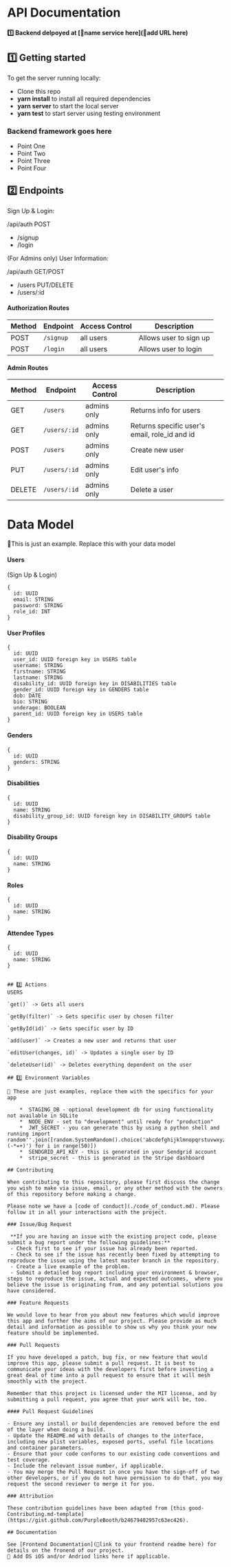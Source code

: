 # API Documentation

#### 1️⃣ Backend delpoyed at [🚫name service here](🚫add URL here) <br>

## 1️⃣ Getting started

To get the server running locally:

- Clone this repo
- **yarn install** to install all required dependencies
- **yarn server** to start the local server
- **yarn test** to start server using testing environment

### Backend framework goes here

-    Point One
-    Point Two
-    Point Three
-    Point Four

## 2️⃣ Endpoints

Sign Up & Login:

/api/auth
  POST
  - /signup
  - /login


(For Admins only) User Information:

/api/auth
  GET/POST
  - /users
  PUT/DELETE
  - /users/:id

#### Authorization Routes

| Method | Endpoint                | Access Control | Description            |
| ------ | ----------------------- | -------------- | ---------------------- |
| POST   | `/signup`               | all users      | Allows user to sign up |
| POST   | `/login`                | all users      | Allows user to login   |

#### Admin Routes

| Method | Endpoint                | Access Control      | Description       |
| ------ | ----------------------- | ------------------- | ---------------------- |
| GET    | `/users`                | admins only         | Returns info for users |
| GET    | `/users/:id`            | admins only         | Returns specific user's email, role_id and id     |
| POST   | `/users`                | admins only         | Create new user        |
| PUT    | `/users/:id`            | admins only         | Edit user's info       |
| DELETE | `/users/:id`            | admins only         | Delete a user          |

# Data Model

🚫This is just an example. Replace this with your data model

#### Users
(Sign Up & Login)
```
{
  id: UUID
  email: STRING
  password: STRING
  role_id: INT
}
```
#### User Profiles
```
{
  id: UUID
  user_id: UUID foreign key in USERS table
  username: STRING
  firstname: STRING
  lastname: STRING
  disability_id: UUID foreign key in DISABILITIES table
  gender_id: UUID foreign key in GENDERS table
  dob: DATE
  bio: STRING
  underage: BOOLEAN
  parent_id: UUID foreign key in USERS table
}
```

#### Genders
```
{
  id: UUID
  genders: STRING
}
```

#### Disabilities
```
{
  id: UUID
  name: STRING
  disability_group_id: UUID foreign key in DISABILITY_GROUPS table
}
```
#### Disability Groups
```
{
  id: UUID
  name: STRING
}
```
#### Roles
```
{
  id: UUID
  name: STRING
}
```
#### Attendee Types
```
{
  id: UUID
  name: STRING
}


## 2️⃣ Actions
USERS

`get()` -> Gets all users

`getBy(filter)` -> Gets specific user by chosen filter

`getById(id)` -> Gets specific user by ID

`add(user)` -> Creates a new user and returns that user

`editUser(changes, id)` -> Updates a single user by ID

`deleteUser(id)` -> Deletes everything dependent on the user

## 3️⃣ Environment Variables

🚫 These are just examples, replace them with the specifics for your app
    
    *  STAGING_DB - optional development db for using functionality not available in SQLite
    *  NODE_ENV - set to "development" until ready for "production"
    *  JWT_SECRET - you can generate this by using a python shell and running import random''.join([random.SystemRandom().choice('abcdefghijklmnopqrstuvwxyz0123456789!@#\$%^&amp;*(-*=+)') for i in range(50)])
    *  SENDGRID_API_KEY - this is generated in your Sendgrid account
    *  stripe_secret - this is generated in the Stripe dashboard
    
## Contributing

When contributing to this repository, please first discuss the change you wish to make via issue, email, or any other method with the owners of this repository before making a change.

Please note we have a [code of conduct](./code_of_conduct.md). Please follow it in all your interactions with the project.

### Issue/Bug Request

 **If you are having an issue with the existing project code, please submit a bug report under the following guidelines:**
 - Check first to see if your issue has already been reported.
 - Check to see if the issue has recently been fixed by attempting to reproduce the issue using the latest master branch in the repository.
 - Create a live example of the problem.
 - Submit a detailed bug report including your environment & browser, steps to reproduce the issue, actual and expected outcomes,  where you believe the issue is originating from, and any potential solutions you have considered.

### Feature Requests

We would love to hear from you about new features which would improve this app and further the aims of our project. Please provide as much detail and information as possible to show us why you think your new feature should be implemented.

### Pull Requests

If you have developed a patch, bug fix, or new feature that would improve this app, please submit a pull request. It is best to communicate your ideas with the developers first before investing a great deal of time into a pull request to ensure that it will mesh smoothly with the project.

Remember that this project is licensed under the MIT license, and by submitting a pull request, you agree that your work will be, too.

#### Pull Request Guidelines

- Ensure any install or build dependencies are removed before the end of the layer when doing a build.
- Update the README.md with details of changes to the interface, including new plist variables, exposed ports, useful file locations and container parameters.
- Ensure that your code conforms to our existing code conventions and test coverage.
- Include the relevant issue number, if applicable.
- You may merge the Pull Request in once you have the sign-off of two other developers, or if you do not have permission to do that, you may request the second reviewer to merge it for you.

### Attribution

These contribution guidelines have been adapted from [this good-Contributing.md-template](https://gist.github.com/PurpleBooth/b24679402957c63ec426).

## Documentation

See [Frontend Documentation](🚫link to your frontend readme here) for details on the fronend of our project.
🚫 Add DS iOS and/or Andriod links here if applicable.
